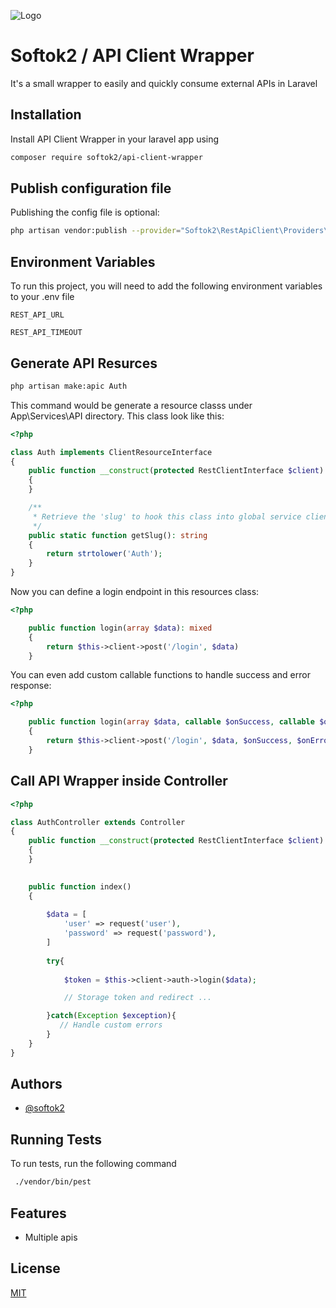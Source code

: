 
![Logo](https://avatars.githubusercontent.com/u/20829145?v=4)


# Softok2 / API Client Wrapper

It's a small wrapper to easily and quickly consume external APIs in Laravel


## Installation

Install API Client Wrapper in your laravel app using 

```bash
composer require softok2/api-client-wrapper
```
    
## Publish configuration file

Publishing the config file is optional:

```bash
php artisan vendor:publish --provider="Softok2\RestApiClient\Providers\ServiceProvider" --tag="config"
```
## Environment Variables

To run this project, you will need to add the following environment variables to your .env file

`REST_API_URL`

`REST_API_TIMEOUT`


## Generate API Resurces

```bash
php artisan make:apic Auth
```
This command would be generate a resource classs under App\Services\API directory. This class look like this:

```php
<?php

class Auth implements ClientResourceInterface
{
    public function __construct(protected RestClientInterface $client)
    {
    }

    /**
     * Retrieve the 'slug' to hook this class into global service client...
     */
    public static function getSlug(): string
    {
        return strtolower('Auth');
    }
}
```

Now you can define a login endpoint in this resources class:

```php
<?php

    public function login(array $data): mixed
    {
        return $this->client->post('/login', $data)
    }
```

You can even add custom callable functions to handle success and error response:


```php
<?php

    public function login(array $data, callable $onSuccess, callable $onError): mixed
    {
        return $this->client->post('/login', $data, $onSuccess, $onError)
    }
```

## Call API Wrapper inside Controller

```php
<?php

class AuthController extends Controller
{
    public function __construct(protected RestClientInterface $client)
    {
    }

  
    public function index()
    {
        
        $data = [
            'user' => request('user'),
            'password' => request('password'),
        ]
        
        try{
         
            $token = $this->client->auth->login($data);

            // Storage token and redirect ...

        }catch(Exception $exception){
           // Handle custom errors 
        }
    }
}
```

## Authors

- [@softok2](https://www.github.com/softok2)


## Running Tests

To run tests, run the following command

```bash
 ./vendor/bin/pest   
```


## Features

- Multiple apis


## License

[MIT](https://choosealicense.com/licenses/mit/)

